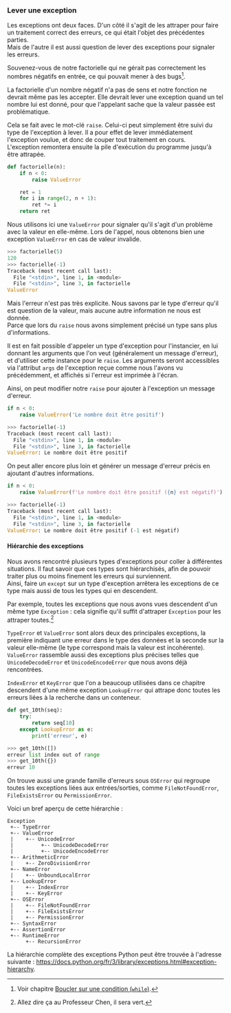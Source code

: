 ### Lever une exception

Les exceptions ont deux faces.
D'un côté il s'agit de les attraper pour faire un traitement correct des erreurs, ce qui était l'objet des précédentes parties.  
Mais de l'autre il est aussi question de lever des exceptions pour signaler les erreurs.

Souvenez-vous de notre factorielle qui ne gérait pas correctement les nombres négatifs en entrée, ce qui pouvait mener à des bugs[^boucles].

[^boucles]: Voir chapitre [Boucler sur une condition (`while`)](https://zestedesavoir.com/tutoriels/2514/un-zeste-de-python/3-structures-conditionnelles/6-boucles/).

La factorielle d'un nombre négatif n'a pas de sens et notre fonction ne devrait même pas les accepter.
Elle devrait lever une exception quand un tel nombre lui est donné, pour que l'appelant sache que la valeur passée est problématique.

Cela se fait avec le mot-clé `raise`.
Celui-ci peut simplement être suivi du type de l'exception à lever.
Il a pour effet de lever immédiatement l'exception voulue, et donc de couper tout traitement en cours.  
L'exception remontera ensuite la pile d'exécution du programme jusqu'à être attrapée.

```python
def factorielle(n):
    if n < 0:
        raise ValueError

    ret = 1
    for i in range(2, n + 1):
        ret *= i
    return ret
```

Nous utilisons ici une `ValueError` pour signaler qu'il s'agit d'un problème avec la valeur en elle-même.
Lors de l'appel, nous obtenons bien une exception `ValueError` en cas de valeur invalide.

```python
>>> factorielle(5)
120
>>> factorielle(-1)
Traceback (most recent call last):
  File "<stdin>", line 1, in <module>
  File "<stdin>", line 3, in factorielle
ValueError
```

Mais l'erreur n'est pas très explicite.
Nous savons par le type d'erreur qu'il est question de la valeur, mais aucune autre information ne nous est donnée.  
Parce que lors du `raise` nous avons simplement précisé un type sans plus d'informations.

Il est en fait possible d'appeler un type d'exception pour l'instancier, en lui donnant les arguments que l'on veut (généralement un message d'erreur), et d'utiliser cette instance pour le `raise`.
Les arguments seront accessibles via l'attribut `args` de l'exception reçue comme nous l'avons vu précédemment, et affichés si l'erreur est imprimée à l'écran.

Ainsi, on peut modifier notre `raise` pour ajouter à l'exception un message d'erreur.

```python
if n < 0:
    raise ValueError('Le nombre doit être positif')
```

```python
>>> factorielle(-1)
Traceback (most recent call last):
  File "<stdin>", line 1, in <module>
  File "<stdin>", line 3, in factorielle
ValueError: Le nombre doit être positif
```

On peut aller encore plus loin et générer un message d'erreur précis en ajoutant d'autres informations.

```python
if n < 0:
    raise ValueError(f'Le nombre doit être positif ({n} est négatif)')
```

```python
>>> factorielle(-1)
Traceback (most recent call last):
  File "<stdin>", line 1, in <module>
  File "<stdin>", line 3, in factorielle
ValueError: Le nombre doit être positif (-1 est négatif)
```

#### Hiérarchie des exceptions

Nous avons rencontré plusieurs types d'exceptions pour coller à différentes situations.
Il faut savoir que ces types sont hiérarchisés, afin de pouvoir traiter plus ou moins finement les erreurs qui surviennent.  
Ainsi, faire un `except` sur un type d'exception arrêtera les exceptions de ce type mais aussi de tous les types qui en descendent.

Par exemple, toutes les exceptions que nous avons vues descendent d'un même type `Exception` : cela signifie qu'il suffit d'attraper `Exception` pour les attraper toutes.[^chen]

[^chen]: Allez dire ça au Professeur Chen, il sera vert.

`TypeError` et `ValueError` sont alors deux des principales exceptions, la première indiquant une erreur dans le type des données et la seconde sur la valeur elle-même (le type correspond mais la valeur est incohérente).
`ValueError` rassemble aussi des exceptions plus précises telles que `UnicodeDecodeError` et `UnicodeEncodeError` que nous avons déjà rencontrées.

`IndexError` et `KeyError` que l'on a beaucoup utilisées dans ce chapitre descendent d'une même exception `LookupError` qui attrape donc toutes les erreurs liées à la recherche dans un conteneur.

```python
def get_10th(seq):
    try:
        return seq[10]
    except LookupError as e:
        print('erreur', e)
```

```python
>>> get_10th([])
erreur list index out of range
>>> get_10th({})
erreur 10
```

On trouve aussi une grande famille d'erreurs sous `OSError` qui regroupe toutes les exceptions liées aux entrées/sorties, comme `FileNotFoundError`, `FileExistsError` ou `PermissionError`.

Voici un bref aperçu de cette hiérarchie :

```text
Exception
 +-- TypeError
 +-- ValueError
 |    +-- UnicodeError
 |         +-- UnicodeDecodeError
 |         +-- UnicodeEncodeError
 +-- ArithmeticError
 |    +-- ZeroDivisionError
 +-- NameError
 |    +-- UnboundLocalError
 +-- LookupError
 |    +-- IndexError
 |    +-- KeyError
 +-- OSError
 |    +-- FileNotFoundError
 |    +-- FileExistsError
 |    +-- PermissionError
 +-- SyntaxError
 +-- AssertionError
 +-- RuntimeError
      +-- RecursionError
```

La hiérarchie complète des exceptions Python peut être trouvée à l'adresse suivante : <https://docs.python.org/fr/3/library/exceptions.html#exception-hierarchy>.
